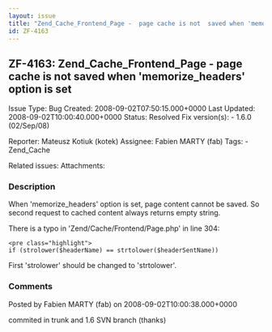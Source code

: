 ```yaml
---
layout: issue
title: "Zend_Cache_Frontend_Page -  page cache is not  saved when 'memorize_headers' option is set"
id: ZF-4163
---
```


ZF-4163: Zend\_Cache\_Frontend\_Page - page cache is not saved when 'memorize\_headers' option is set
-----------------------------------------------------------------------------------------------------

 Issue Type: Bug Created: 2008-09-02T07:50:15.000+0000 Last Updated: 2008-09-02T10:00:40.000+0000 Status: Resolved Fix version(s): - 1.6.0 (02/Sep/08)
 
 Reporter:  Mateusz Kotiuk (kotek)  Assignee:  Fabien MARTY (fab)  Tags: - Zend\_Cache
 
 Related issues: 
 Attachments: 
### Description

When 'memorize\_headers' option is set, page content cannot be saved. So second request to cached content always returns empty string.

There is a typo in 'Zend/Cache/Frontend/Page.php' in line 304:

 
    <pre class="highlight"> 
    if (strolower($headerName) == strtolower($headerSentName))


First 'strolower' should be changed to 'strtolower'.

 

 

### Comments

Posted by Fabien MARTY (fab) on 2008-09-02T10:00:38.000+0000

commited in trunk and 1.6 SVN branch (thanks)

 

 